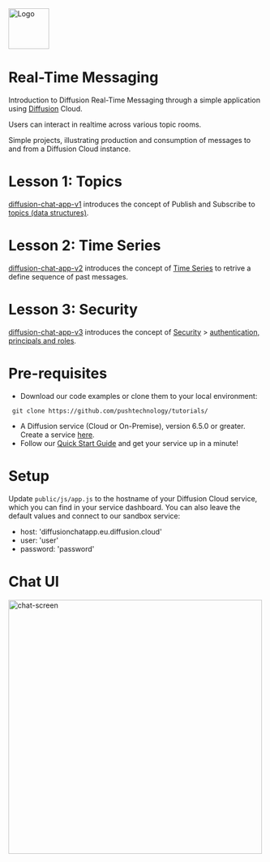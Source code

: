 <img src="https://www.pushtechnology.com/wp-content/themes/pushtechnology/img/diffusion-padding-bottom.png" height="80" title="Logo">

# Real-Time Messaging

Introduction to Diffusion Real-Time Messaging through a simple application using [Diffusion](https://www.pushtechnology.com/product-overview) Cloud.

Users can interact in realtime across various topic rooms.

Simple projects, illustrating production and consumption of messages to and from a Diffusion Cloud instance.

# Lesson 1: Topics
[diffusion-chat-app-v1](https://github.com/pushtechnology/tutorials/tree/master/messaging/diffusion-chat-app-v1) introduces the concept of Publish and Subscribe to [topics (data structures)](https://docs.pushtechnology.com/docs/6.5.1/manual/html/introduction/overview/topics_data.html).

# Lesson 2: Time Series
[diffusion-chat-app-v2](https://github.com/pushtechnology/tutorials/tree/master/messaging/diffusion-chat-app-v2) introduces the concept of [Time Series](https://docs.pushtechnology.com/docs/6.5.1/manual/html/designguide/data/topics/timeseries_topics.html) to retrive a define sequence of past messages.

# Lesson 3: Security
[diffusion-chat-app-v3](https://github.com/pushtechnology/tutorials/tree/master/messaging/diffusion-chat-app-v3) introduces the concept of [Security](https://docs.pushtechnology.com/docs/6.5.1/manual/html/designguide/security/c_security.html) > [authentication, principals and roles](https://docs.pushtechnology.com/docs/6.5.1/manual/html/designguide/security/useraccess/atn_model.html).


# Pre-requisites

*  Download our code examples or clone them to your local environment:
```
 git clone https://github.com/pushtechnology/tutorials/
```
* A Diffusion service (Cloud or On-Premise), version 6.5.0 or greater. Create a service [here](https://management.ad.diffusion.cloud/).
* Follow our [Quick Start Guide](https://docs.pushtechnology.com/quickstart/#diffusion-cloud-quick-start) and get your service up in a minute!

# Setup

Update `public/js/app.js` to the hostname of your Diffusion Cloud service, which you can find in your service dashboard.
You can also leave the default values and connect to our sandbox service:
* host: 'diffusionchatapp.eu.diffusion.cloud'
* user: 'user'
* password: 'password'

# Chat UI

<img src="https://github.com/pushtechnology/tutorials/blob/master/messaging/chat-screen.png" height="500" title="chat-screen">
